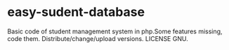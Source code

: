# easy-sudent-database
Basic code of student management system in php.Some features missing, code them. Distribute/change/upload  versions. LICENSE GNU. 
